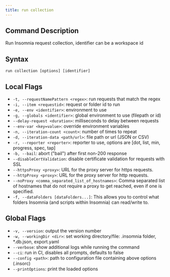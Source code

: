 ```yaml
---
title: run collection
---
```


## Command Description

Run Insomnia request collection, identifier can be a workspace id

## Syntax

`run collection [options] [identifier]`

## Local Flags

- `-t, --requestNamePattern <regex>`: run requests that match the regex
- `-i, --item <requestid>`: request or folder id to run
- `-e, --env <identifier>`: environment to use
- `-g, --globals <identifier>`: global environment to use (filepath or id)
- `--delay-request <duration>`: milliseconds to delay between requests
- `--env-var <key=value>`: override environment variables
- `-n, --iteration-count <count>`: number of times to repeat
- `-d, --iteration-data <path/url>`: file path or url (JSON or CSV)
- `-r, --reporter <reporter>`: reporter to use, options are [dot, list, min, progress, spec, tap]
- `-b, --bail`: abort ("bail") after first non-200 response
- `--disableCertValidation`: disable certificate validation for requests with SSL
- `--httpsProxy <proxy>`: URL for the proxy server for https requests.
- `--httpProxy <proxy>`: URL for the proxy server for http requests.
- `--noProxy <comma_separated_list_of_hostnames>`: Comma separated list of hostnames that do not require a proxy to get reached, even if one is specified.
- `-f, --dataFolders [dataFolders...]`: This allows you to control what folders Insomnia (and scripts within Insomnia) can read/write to.

## Global Flags

- `-v, --version`: output the version number
- `-w, --workingDir <dir>`: set working directory/file: .insomnia folder, *.db.json, export.yaml
- `--verbose`: show additional logs while running the command
- `--ci`: run in CI, disables all prompts, defaults to false
- `--config <path>`: path to configuration file containing above options (.insorc)
- `--printOptions`: print the loaded options

